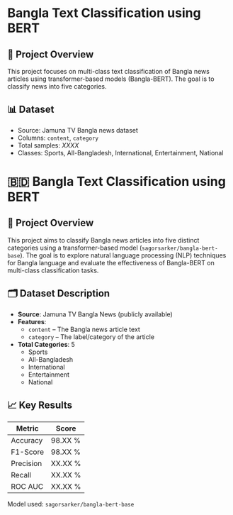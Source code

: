 # Bangla Text Classification using BERT

## 📌 Project Overview
This project focuses on multi-class text classification of Bangla news articles using transformer-based models (Bangla-BERT). The goal is to classify news into five categories.

## 📊 Dataset
- Source: Jamuna TV Bangla news dataset
- Columns: `content`, `category`
- Total samples: _XXXX_  
- Classes: Sports, All-Bangladesh, International, Entertainment, National

# 🇧🇩 Bangla Text Classification using BERT

## 🧠 Project Overview

This project aims to classify Bangla news articles into five distinct categories using a transformer-based model (`sagorsarker/bangla-bert-base`). The goal is to explore natural language processing (NLP) techniques for Bangla language and evaluate the effectiveness of Bangla-BERT on multi-class classification tasks.

## 🗂️ Dataset Description

- **Source**: Jamuna TV Bangla News (publicly available)
- **Features**:
  - `content` – The Bangla news article text
  - `category` – The label/category of the article
- **Total Categories**: 5
  - Sports
  - All-Bangladesh
  - International
  - Entertainment
  - National


## 📈 Key Results

| Metric     | Score     |
|------------|-----------|
| Accuracy   | 98.XX %   |
| F1-Score   | 98.XX %   |
| Precision  | XX.XX %   |
| Recall     | XX.XX %   |
| ROC AUC    | XX.XX %   |

Model used: `sagorsarker/bangla-bert-base`

